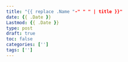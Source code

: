 ```yaml
---
title: "{{ replace .Name "-" " " | title }}"
date: {{ .Date }}
Lastmod: {{ .Date }}
type: post
draft: true
toc: false
categories: ['']
tags: ['']
---
```

